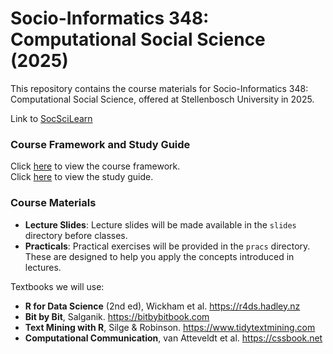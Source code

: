 # Socio-Informatics 348: Computational Social Science (2025)

This repository contains the course materials for Socio-Informatics 348: Computational Social Science, offered at Stellenbosch University in 2025.

Link to [SocSciLearn](https://socscilearn.sun.ac.za/course/view.php?id=2101)

### Course Framework and Study Guide
Click [here](2025_mf_si348.pdf) to view the course framework.\
Click [here](SI_348_outline_2025_students.pdf) to view the study guide.

### Course Materials
- **Lecture Slides**: Lecture slides will be made available in the `slides` directory before classes.
- **Practicals**: Practical exercises will be provided in the `pracs` directory. These are designed to help you apply the concepts introduced in lectures.

Textbooks we will use:
- **R for Data Science** (2nd ed), Wickham et al. https://r4ds.hadley.nz
- **Bit by Bit**, Salganik. https://bitbybitbook.com
- **Text Mining with R**, Silge & Robinson. https://www.tidytextmining.com
- **Computational Communication**, van Atteveldt et al. https://cssbook.net
